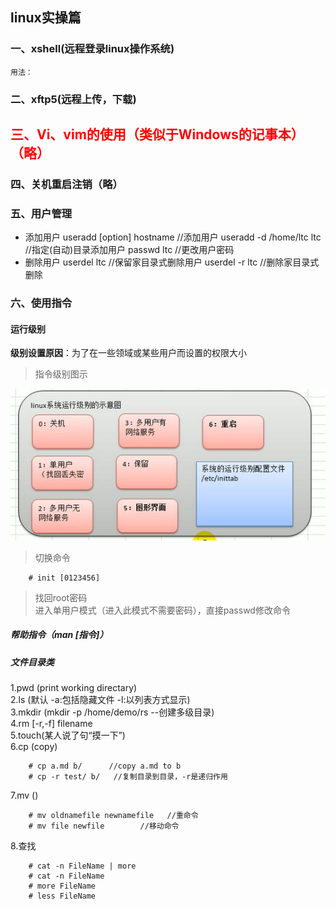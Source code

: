 ## linux实操篇
### 一、xshell(远程登录linux操作系统)
    用法：
### 二、xftp5(远程上传，下载)
### <h2 style="color:red">三、Vi、vim的使用（类似于Windows的记事本）（略）<br>
### 四、关机重启注销（略）</h2>
### 五、用户管理
- 添加用户
        useradd [option] hostname     //添加用户
        useradd -d /home/ltc ltc      //指定(自动)目录添加用户
        passwd ltc                    //更改用户密码
- 删除用户
        userdel ltc                   //保留家目录式删除用户
        userdel -r ltc                //删除家目录式删除
### 六、使用指令
#### 运行级别
<b>级别设置原因</b>：为了在一些领域或某些用户而设置的权限大小

> 指令级别图示

![](jibie.jpg)
> 切换命令

        # init [0123456]
> 找回root密码<br>
> 进入单用户模式（进入此模式不需要密码），直接passwd修改命令

##### 帮助指令（man [指令]）
##### 文件目录类
1.pwd (print working directary)<br>
2.ls (默认 -a:包括隐藏文件  -l:以列表方式显示)<br>
3.mkdir  (mkdir -p /home/demo/rs     --创建多级目录)  <br>
4.rm [-r,-f] filename <br>
5.touch(某人说了句“摸一下”) <br>
6.cp (copy)<br>

        # cp a.md b/      //copy a.md to b
        # cp -r test/ b/   //复制目录到目录，-r是递归作用

7.mv ()<br>

        # mv oldnamefile newnamefile   //重命令
        # mv file newfile        //移动命令

8.查找<br>

        # cat -n FileName | more
        # cat -n FileName
        # more FileName
        # less FileName



